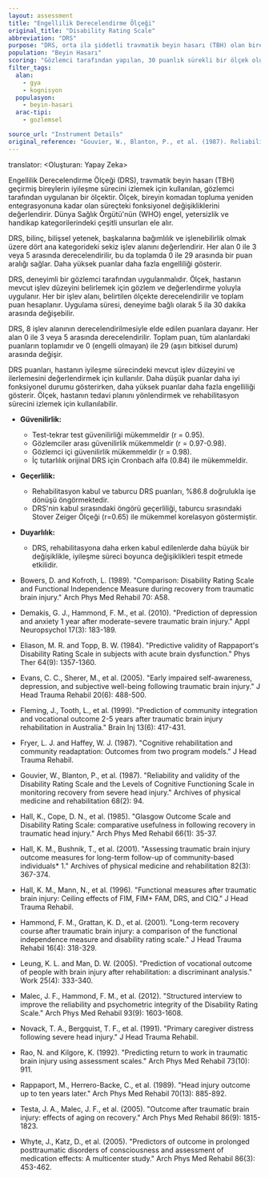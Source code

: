 ```yaml
---
layout: assessment
title: "Engellilik Derecelendirme Ölçeği"
original_title: "Disability Rating Scale"
abbreviation: "DRS"
purpose: "DRS, orta ila şiddetli travmatik beyin hasarı (TBH) olan bireylerde komadan topluma geçiş sürecindeki iyileşmeyi izler ve genel fonksiyonel değişiklikleri ölçer."
population: "Beyin Hasarı"
scoring: "Gözlemci tarafından yapılan, 30 puanlık sürekli bir ölçek olup, şiddetli kafa yaralanması olan hastaların komadan topluma yeniden entegrasyonuna kadar olan ilerlemesini belgelemek için nicel bilgiler sağlar. 8 işlev alanını 4 kategoride değerlendirir: 1) bilinç (göz açma, sözel yanıt, motor yanıt), 2) bilişsel yetenek (beslenme, tuvalet, kişisel bakım), 3) başkalarına bağımlılık, 4) işlenebilirlik. Her bir işlev alanı 0 ile 3 veya 5 arasında bir ölçekte derecelendirilir (maksimum skor = 29 - aşırı bitkisel durum, minimum skor = 0 - engelli olmayan kişi), en yüksek puanlar daha yüksek engellilik düzeyini temsil eder."
filter_tags:
  alan:
    - gya
    - kognisyon
  populasyon:
    - beyin-hasari
  arac-tipi:
    - gozlemsel

source_url: "Instrument Details"
original_reference: "Gouvier, W., Blanton, P., et al. (1987). Reliability and validity of the Disability Rating Scale and the Levels of Cognitive Functioning Scale in monitoring recovery from severe head injury. Archives of physical medicine and rehabilitation 68(2): 94."
---
```


translator: <Oluşturan: Yapay Zeka>



Engellilik Derecelendirme Ölçeği (DRS), travmatik beyin hasarı (TBH) geçirmiş bireylerin iyileşme sürecini izlemek için kullanılan, gözlemci tarafından uygulanan bir ölçektir. Ölçek, bireyin komadan topluma yeniden entegrasyonuna kadar olan süreçteki fonksiyonel değişikliklerini değerlendirir. Dünya Sağlık Örgütü'nün (WHO) engel, yetersizlik ve handikap kategorilerindeki çeşitli unsurları ele alır.

DRS, bilinç, bilişsel yetenek, başkalarına bağımlılık ve işlenebilirlik olmak üzere dört ana kategorideki sekiz işlev alanını değerlendirir. Her alan 0 ile 3 veya 5 arasında derecelendirilir, bu da toplamda 0 ile 29 arasında bir puan aralığı sağlar. Daha yüksek puanlar daha fazla engelliliği gösterir.


DRS, deneyimli bir gözlemci tarafından uygulanmalıdır. Ölçek, hastanın mevcut işlev düzeyini belirlemek için gözlem ve değerlendirme yoluyla uygulanır. Her bir işlev alanı, belirtilen ölçekte derecelendirilir ve toplam puan hesaplanır. Uygulama süresi, deneyime bağlı olarak 5 ila 30 dakika arasında değişebilir.


DRS, 8 işlev alanının derecelendirilmesiyle elde edilen puanlara dayanır. Her alan 0 ile 3 veya 5 arasında derecelendirilir. Toplam puan, tüm alanlardaki puanların toplamıdır ve 0 (engelli olmayan) ile 29 (aşırı bitkisel durum) arasında değişir.


DRS puanları, hastanın iyileşme sürecindeki mevcut işlev düzeyini ve ilerlemesini değerlendirmek için kullanılır. Daha düşük puanlar daha iyi fonksiyonel durumu gösterirken, daha yüksek puanlar daha fazla engelliliği gösterir. Ölçek, hastanın tedavi planını yönlendirmek ve rehabilitasyon sürecini izlemek için kullanılabilir.


*   **Güvenilirlik:**
    *   Test-tekrar test güvenilirliği mükemmeldir (r = 0.95).
    *   Gözlemciler arası güvenilirlik mükemmeldir (r = 0.97-0.98).
    *   Gözlemci içi güvenilirlik mükemmeldir (r = 0.98).
    *   İç tutarlılık orijinal DRS için Cronbach alfa (0.84) ile mükemmeldir.
*   **Geçerlilik:**
    *   Rehabilitasyon kabul ve taburcu DRS puanları, %86.8 doğrulukla işe dönüşü öngörmektedir.
    *   DRS'nin kabul sırasındaki öngörü geçerliliği, taburcu sırasındaki Stover Zeiger Ölçeği (r=0.65) ile mükemmel korelasyon göstermiştir.
*   **Duyarlılık:**
    *   DRS, rehabilitasyona daha erken kabul edilenlerde daha büyük bir değişiklikle, iyileşme süreci boyunca değişiklikleri tespit etmede etkilidir.


*   Bowers, D. and Kofroth, L. (1989). "Comparison: Disability Rating Scale and Functional Independence Measure during recovery from traumatic brain injury." Arch Phys Med Rehabil 70: A58.
*   Demakis, G. J., Hammond, F. M., et al. (2010). "Prediction of depression and anxiety 1 year after moderate-severe traumatic brain injury." Appl Neuropsychol 17(3): 183-189.
*   Eliason, M. R. and Topp, B. W. (1984). "Predictive validity of Rappaport's Disability Rating Scale in subjects with acute brain dysfunction." Phys Ther 64(9): 1357-1360.
*   Evans, C. C., Sherer, M., et al. (2005). "Early impaired self-awareness, depression, and subjective well-being following traumatic brain injury." J Head Trauma Rehabil 20(6): 488-500.
*   Fleming, J., Tooth, L., et al. (1999). "Prediction of community integration and vocational outcome 2-5 years after traumatic brain injury rehabilitation in Australia." Brain Inj 13(6): 417-431.
*   Fryer, L. J. and Haffey, W. J. (1987). "Cognitive rehabilitation and community readaptation: Outcomes from two program models." J Head Trauma Rehabil.
*   Gouvier, W., Blanton, P., et al. (1987). "Reliability and validity of the Disability Rating Scale and the Levels of Cognitive Functioning Scale in monitoring recovery from severe head injury." Archives of physical medicine and rehabilitation 68(2): 94.
*   Hall, K., Cope, D. N., et al. (1985). "Glasgow Outcome Scale and Disability Rating Scale: comparative usefulness in following recovery in traumatic head injury." Arch Phys Med Rehabil 66(1): 35-37.
*   Hall, K. M., Bushnik, T., et al. (2001). "Assessing traumatic brain injury outcome measures for long-term follow-up of community-based individuals* 1." Archives of physical medicine and rehabilitation 82(3): 367-374.
*   Hall, K. M., Mann, N., et al. (1996). "Functional measures after traumatic brain injury: Ceiling effects of FIM, FIM+ FAM, DRS, and CIQ." J Head Trauma Rehabil.
*   Hammond, F. M., Grattan, K. D., et al. (2001). "Long-term recovery course after traumatic brain injury: a comparison of the functional independence measure and disability rating scale." J Head Trauma Rehabil 16(4): 318-329.
*   Leung, K. L. and Man, D. W. (2005). "Prediction of vocational outcome of people with brain injury after rehabilitation: a discriminant analysis." Work 25(4): 333-340.
*   Malec, J. F., Hammond, F. M., et al. (2012). "Structured interview to improve the reliability and psychometric integrity of the Disability Rating Scale." Arch Phys Med Rehabil 93(9): 1603-1608.
*   Novack, T. A., Bergquist, T. F., et al. (1991). "Primary caregiver distress following severe head injury." J Head Trauma Rehabil.
*   Rao, N. and Kilgore, K. (1992). "Predicting return to work in traumatic brain injury using assessment scales." Arch Phys Med Rehabil 73(10): 911.
*   Rappaport, M., Herrero-Backe, C., et al. (1989). "Head injury outcome up to ten years later." Arch Phys Med Rehabil 70(13): 885-892.
*   Testa, J. A., Malec, J. F., et al. (2005). "Outcome after traumatic brain injury: effects of aging on recovery." Arch Phys Med Rehabil 86(9): 1815-1823.
*   Whyte, J., Katz, D., et al. (2005). "Predictors of outcome in prolonged posttraumatic disorders of consciousness and assessment of medication effects: A multicenter study." Arch Phys Med Rehabil 86(3): 453-462.

```